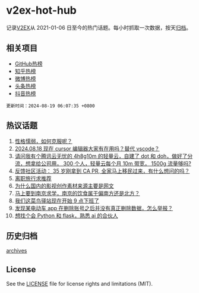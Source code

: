 # v2ex-hot-hub

 记录[V2EX](https://www.v2ex.com/)从 2021-01-06 日至今的热门话题。每小时抓取一次数据，按天[归档](archives)。
 
 ## 相关项目

- [GitHub热榜](https://github.com/snaildev/github-hot-hub)
- [知乎热榜](https://github.com/snaildev/zhihu-hot-hub)
- [微博热榜](https://github.com/snaildev/weibo-hot-hub)
- [头条热榜](https://github.com/snaildev/toutiao-hot-hub)
- [抖音热榜](https://github.com/snaildev/douyin-hot-hub)


 `更新时间：2024-08-19 06:07:35 +0800`

## 热议话题

1. [性格懦弱，如何克服呢？](https://www.v2ex.com/t/1065847)
1. [2024.08.18 现在 cursor 编辑器大家有在用吗？替代 vscode？](https://www.v2ex.com/t/1065842)
1. [请问我有个腾讯云无忧的 4h8g10m 的轻量云，自建了 dot 和 doh，做好了分流，想拿给公司用， 300 个人，轻量云每个月 10m 带宽， 1500g 流量够吗?](https://www.v2ex.com/t/1065851)
1. [反馈社区活动： 35 岁刚拿到 CA PR, 全家马上移民过来，有什么想问的吗？](https://www.v2ex.com/t/1065849)
1. [离职旅行求推荐](https://www.v2ex.com/t/1065825)
1. [为什么国内的影视创作素材来源主要是网文](https://www.v2ex.com/t/1065826)
1. [马上要到南京求学，南京的饮食属于偏南方还是北方？](https://www.v2ex.com/t/1065821)
1. [我们这菜鸟驿站现在开始 9 点下班了](https://www.v2ex.com/t/1065941)
1. [发现某电动车 app 在删除账号之后并没有真正删除数据，怎么举报？](https://www.v2ex.com/t/1065916)
1. [想找个会 Python 和 flask，熟悉 ai 的合伙人](https://www.v2ex.com/t/1065889)

## 历史归档

[archives](archives)

## License

See the [LICENSE](LICENSE) file for license rights and limitations (MIT).
